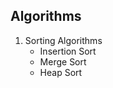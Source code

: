 ## Algorithms 

<ol>
	<li>Sorting Algorithms
		<ul>
			<li>
				Insertion Sort
			</li>
			<li>
				Merge Sort
			</li>
			<li>
			    Heap Sort
		    </li>
		</ul>
	</li>
</ol>